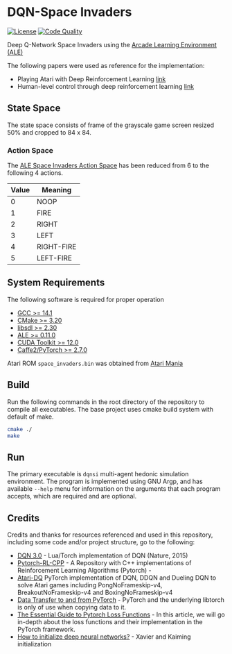 # DQN-Space Invaders

[![License](http://img.shields.io/badge/license-Apache_2.0-blue.svg?colorB=9977bb&style=plastic)](https://github.com/wltjr/dqn-space_invaders/blob/master/LICENSE.txt)
[![Code Quality](https://sonarcloud.io/api/project_badges/measure?project=wltjr_dqn-space_invaders&metric=alert_status)](https://sonarcloud.io/dashboard?id=wltjr_dqn-space_invaders)

Deep Q-Network Space Invaders using the [Arcade Learning Environment (ALE)](https://ale.farama.org/)

The following papers were used as reference for the implementation:

- Playing Atari with Deep Reinforcement Learning [link](https://arxiv.org/abs/1312.5602)
- Human-level control through deep reinforcement learning [link](https://www.nature.com/articles/nature14236)

## State Space

The state space consists of frame of the grayscale game screen resized 50% and
cropped to 84 x 84.

### Action Space

The
[ALE Space Invaders Action Space](https://ale.farama.org/environments/space_invaders/#actions)
has been reduced from 6 to the following 4 actions.

| Value | Meaning |
|-------|---------|
| 0 | NOOP |
| 1 | FIRE |
| 2 | RIGHT |
| 3 | LEFT |
| 4 | RIGHT-FIRE |
| 5 | LEFT-FIRE |

## System Requirements

The following software is required for proper operation

- [GCC >= 14.1](https://gcc.gnu.org/releases.html)
- [CMake >= 3.20](https://cmake.org/download/)
- [libsdl >= 2.30](https://www.libsdl.org/)
- [ALE >= 0.11.0](https://ale.farama.org/)
- [CUDA Toolkit >= 12.0](https://developer.nvidia.com/cuda-toolkit)
- [Caffe2/PyTorch >= 2.7.0](https://pytorch.org/get-started/locally/)

Atari ROM `space_invaders.bin` was obtained from
[Atari Mania](https://www.atarimania.com/game-atari-2600-vcs-space-invaders_s6947.html)

## Build

Run the following commands in the root directory of the repository to compile
all executables. The base project uses cmake build system with default of make.

```bash
cmake ./
make
```

## Run

The primary executable is `dqnsi` multi-agent hedonic simulation environment.
The program is implemented using GNU Argp, and has available `--help` menu for
information on the arguments that each program accepts, which are required and
are optional.

## Credits

Credits and thanks for resources referenced and used in this repository,
including some code and/or project structure, go to the following:

- [DQN 3.0](https://github.com/google-deepmind/dqn) -
  Lua/Torch implementation of DQN (Nature, 2015) 
- [Pytorch-RL-CPP](https://github.com/navneet-nmk/Pytorch-RL-CPP) -
  A Repository with C++ implementations of Reinforcement Learning Algorithms (Pytorch) -
- [Atari-DQ](https://github.com/iewug/Atari-DQN)
  PyTorch implementation of DQN, DDQN and Dueling DQN to solve Atari games including PongNoFrameskip-v4, BreakoutNoFrameskip-v4 and BoxingNoFrameskip-v4
- [Data Transfer to and from PyTorch](https://www.simonwenkel.com/notes/software_libraries/pytorch/data_transfer_to_and_from_pytorch.html#stdvector-totorchtensor-and-back) -
  PyTorch and the underlying libtorch is only of use when copying data to it.
- [The Essential Guide to Pytorch Loss Functions](https://www.v7labs.com/blog/pytorch-loss-functions) -
  In this article, we will go in-depth about the loss functions and their implementation in the PyTorch framework.
- [How to initialize deep neural networks?](https://pouannes.github.io/blog/initialization/) -
  Xavier and Kaiming initialization
